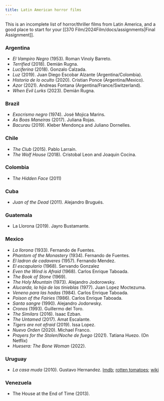 ```yaml
---
title: Latin American horror films
---
```

This is an incomplete list of horror/thriller films from Latin America, and a good place to start for your [[370 Film/2024Film/docs/assignments|Final Assignment]].

### Argentina

- *El Vampiro Negro* (1953). Roman Vinoly Barreto.
- *Terrified* (2018). Demián Rugna. 
- *Luciferina* (2018). Gonzalo Calzada. 
- *Luz* (2019). Juan Diego Escobar Alzante (Argentina/Colombia).
- *Historia de lo oculto* (2020). Cristian Ponce (Argentina/Mexico).
- *Azor* (2021). Andreas Fontana (Argentina/France/Switzerland).
- *When Evil Lurks* (2023). Demián Rugna.

### Brazil

* *Exocrismo negro* (1974). José Mojica Marins.
* *As Boas Maneiras* (2017). Juliana Rojas.
* *Bacurau* (2019). Kleber Mendonça and Juliano Dornelles.

### Chile

- *The Club* (2015). Pablo Larraín.
- *The Wolf House* (2018). Cristobal Leon and Joaquin Cocina.

### Colombia

- T*he Hidden Face* (2011)

### Cuba

- *Juan of the Dead* (2011). Alejandro Brugués.

### Guatemala

- La Llorona (2019). Jayro Bustamante.

### Mexico

- *La llorona* (1933). Fernando de Fuentes.
- *Phantom of the Monastery* (1934). Fernando de Fuentes.
- *El ladron de cadaveres* (1957). Fernando Mendez.
- *El escapulario* (1968). Servando Gonzalez
- *Even the Wind is Afraid* (1968). Carlos Enrique Taboada.
- *The Book of Stone* (1969).
- *The Holy Mountain* (1973). Alejandro Jodorowsky.
- *Alucarda, la hija de las tinieblas* (1977). Juan Lopez Moctezuma.
- *Veneno para las hadas* (1984). Carlos Enrique Taboada.
- *Poison of the Fairies* (1986). Carlos Enrique Taboada.
- *Santa sangre* (1990). Alejandro Jodorwsky.
- *Cronos* (1993). Guillermo del Toro.
- *The Similars* (2016). Isaac Ezban. 
- *The Untamed* (2017). Amat Escalante.
- *Tigers are not afraid* (2019). Issa Lopez. 
- *Nuevo Orden* (2020). Michael Franco. 
- *Prayers for the Stolen*/*Noche de fuego* (2021). Tatiana Huezo. (On Netflix)
- *Huesera: The Bone Woman* (2022). 

### Uruguay

- *La casa muda* (2010). Gustavo Hernandez. [Imdb](https://www.imdb.com/title/tt1646973/); [rotten tomatoes](https://www.rottentomatoes.com/m/the_silent_house); [wiki](https://en.wikipedia.org/wiki/The_Silent_House_(2010_film))

### Venezuela

- The House at the End of Time (2013). 


